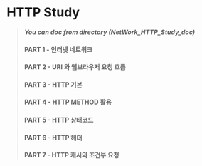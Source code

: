 # HTTP Study 

> ***You can doc from directory (NetWork_HTTP_Study_doc)*** 
>
> 
>
> #### **PART 1 - 인터넷 네트워크**
>
> #### PART 2 - URI 와 웹브라우저 요청 흐름
>
> #### **PART 3 - HTTP 기본**
>
> #### **PART 4 - HTTP METHOD 활용**
>
> #### **PART 5 - HTTP 상태코드** 
>
> #### **PART 6 - HTTP 헤더** 
>
> #### **PART 7 - HTTP 캐시와 조건부 요청** 
>
> 

